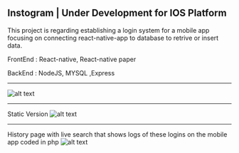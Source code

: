 
Instogram | Under Development for IOS Platform
---------------------
This project is regarding establishing a login system for a mobile app focusing on connecting react-native-app to database to retrive or insert data.

FrontEnd : React-native, React-native paper

BackEnd : NodeJS, MYSQL ,Express




------------------------------------------------------------------------------

![alt text](http://res.cloudinary.com/df2q7cryi/image/upload/795edad3d1796dc1672fca8578bc094f1610874528.png)



----------------------------
Static Version
![alt text](http://res.cloudinary.com/df2q7cryi/image/upload/4f3b10b2d38339900c56298a8b1859ac1610893750.png)


--------------------------------------------------
 History page with live search that shows logs of these logins on the mobile app coded in php
 ![alt text](http://res.cloudinary.com/df2q7cryi/image/upload/6553a65e4356d6875132df9058e551c31610903270.png)
 
 
